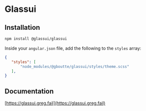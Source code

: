 # Glassui

## Installation

```bash
npm install @glassui/glassui
```

Inside your `angular.json` file, add the following to the `styles` array:

```json
{
   "styles": [
       "node_modules/@gboutte/glassui/styles/theme.scss"
   ],
}
```


## Documentation

[https://glassui.greg.fail](https://glassui.greg.fail)
